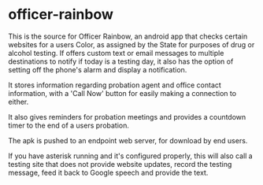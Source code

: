 # officer-rainbow
This is the source for Officer Rainbow, an android app that checks certain websites
for a users Color, as assigned by the State for purposes of drug or alcohol testing.
If offers custom text or email messages to multiple destinations to notify if today
is a testing day, it also has the option of setting off the phone's alarm and display
a notification.

It stores information regarding probation agent and office contact information, with
a 'Call Now' button for easily making a connection to either.

It also gives reminders for probation meetings and provides a countdown timer to the
end of a users probation.

The apk is pushed to an endpoint web server, for download by end users.

If you have asterisk running and it's configured properly, this will also call a testing
site that does not provide website updates, record the testing message, feed it back
to Google speech and provide the text.

